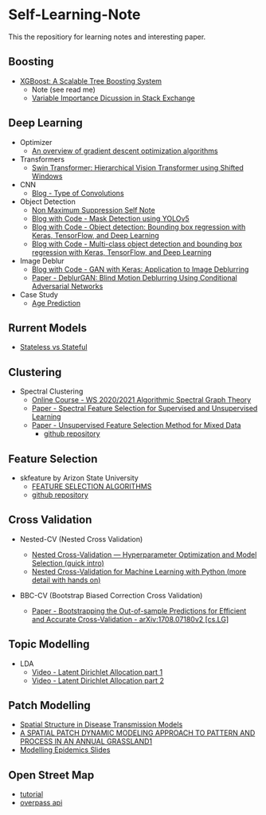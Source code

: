 # Self-Learning-Note

This the repositiory for learning notes and interesting paper.

## Boosting
  + [XGBoost: A Scalable Tree Boosting System](https://arxiv.org/pdf/1603.02754.pdf)
    + Note (see read me)
    + [Variable Importance Dicussion in Stack Exchange](https://stats.stackexchange.com/questions/162162/relative-variable-importance-for-boosting)

## Deep Learning

+ Optimizer
  + [An overview of gradient descent optimization algorithms](https://ruder.io/optimizing-gradient-descent/) 
+ Transformers
  + [Swin Transformer: Hierarchical Vision Transformer using Shifted Windows](https://arxiv.org/pdf/2103.14030v2.pdf)
+ CNN
  + [Blog - Type of Convolutions](https://towardsdatascience.com/types-of-convolutions-in-deep-learning-717013397f4d) 
+ Object Detection
  + [Non Maximum Suppression Self Note](https://github.com/rainieluo2016/Self-Learning-Note/blob/main/NMS.ipynb)
  + [Blog with Code - Mask Detection using YOLOv5](https://towardsdatascience.com/mask-detection-using-yolov5-ae40979227a6)
  + [Blog with Code - Object detection: Bounding box regression with Keras, TensorFlow, and Deep Learning](https://pyimagesearch.com/2020/10/05/object-detection-bounding-box-regression-with-keras-tensorflow-and-deep-learning/?_ga=2.9263677.969776580.1645318152-983100340.1645069619)
  + [Blog with Code - Multi-class object detection and bounding box regression with Keras, TensorFlow, and Deep Learning](https://pyimagesearch.com/2020/10/12/multi-class-object-detection-and-bounding-box-regression-with-keras-tensorflow-and-deep-learning/?_ga=2.9263677.969776580.1645318152-983100340.1645069619)
+ Image Deblur
  + [Blog with Code - GAN with Keras: Application to Image Deblurring](https://medium.com/sicara/keras-generative-adversarial-networks-image-deblurring-45e3ab6977b5)
  + [Paper - DeblurGAN: Blind Motion Deblurring Using Conditional Adversarial Networks](https://arxiv.org/abs/1711.07064)
+ Case Study
  + [Age Prediction](https://www.aicrowd.com/showcase/stratified-k-fold-image-classification-swin-transformers)

## Rurrent Models
 + [Stateless vs Stateful](https://medium.com/@jroessl/lstm-with-keras-4c4db55dd349)

## Clustering

+ Spectral Clustering
  + [Online Course - WS 2020/2021 Algorithmic Spectral Graph Theory](http://www.math.uni-konstanz.de/~schweigh/lehre-.html)
  + [Paper - Spectral Feature Selection for Supervised and Unsupervised Learning](https://www.public.asu.edu/~huanliu/papers/icml07.pdf)
  + [Paper - Unsupervised Feature Selection Method for Mixed Data ](https://ccc.inaoep.mx/archivos/CCC-19-005.pdf)
    + [github repository](https://github.com/vineetpmoorty/mixed-sfs)

## Feature Selection
+ skfeature by Arizon State University
  + [FEATURE SELECTION ALGORITHMS](https://jundongl.github.io/scikit-feature/algorithms.html)
  + [github repository](https://github.com/jundongl/scikit-feature)

## Cross Validation
+ Nested-CV (Nested Cross Validation)
  + [Nested Cross-Validation — Hyperparameter Optimization and Model Selection (quick intro)](https://towardsdatascience.com/nested-cross-validation-hyperparameter-optimization-and-model-selection-5885d84acda)
  + [Nested Cross-Validation for Machine Learning with Python (more detail with hands on)](https://machinelearningmastery.com/nested-cross-validation-for-machine-learning-with-python/)

+ BBC-CV (Bootstrap Biased Correction Cross Validation)
  + [Paper - Bootstrapping the Out-of-sample Predictions for Efficient and Accurate Cross-Validation - arXiv:1708.07180v2 [cs.LG]](https://arxiv.org/abs/1708.07180)

## Topic Modelling
+ LDA
  + [Video - Latent Dirichlet Allocation part 1](https://www.youtube.com/watch?v=T05t-SqKArY)
  + [Video - Latent Dirichlet Allocation part 2](https://www.youtube.com/watch?v=BaM1uiCpj_E)

## Patch Modelling
+ [Spatial Structure in Disease Transmission Models](https://www.ncbi.nlm.nih.gov/pmc/articles/PMC7316037/)
+ [A SPATIAL PATCH DYNAMIC MODELING APPROACH TO PATTERN AND PROCESS IN AN ANNUAL GRASSLAND1](http://leml.asu.edu/jingle/Wu-Publications-PDFs/1989-1994/Wu+Levin-1994-A%20spatial%20patch%20dynamic%20modeling%20approach.PDF)
+ [Modelling Epidemics Slides](https://jvanderw.une.edu.au/L5_ModellingEpidemics1.pdf)


## Open Street Map
+ [tutorial](https://github.com/njanakiev/openstreetmap-data-science)
+ [overpass api](http://overpass-turbo.eu/)
  
